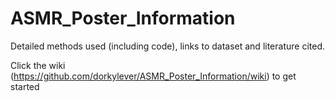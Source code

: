 # ASMR_Poster_Information

Detailed methods used (including code), links to dataset and literature cited.

Click the wiki (https://github.com/dorkylever/ASMR_Poster_Information/wiki) to get started
